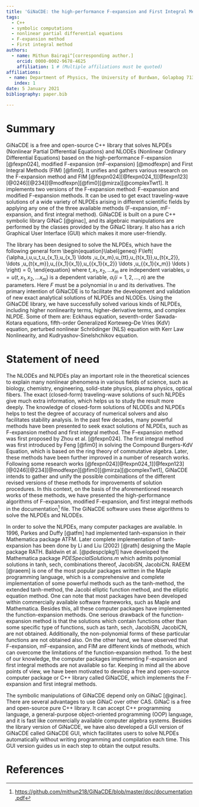 ```yaml
---
title: 'GiNaCDE: the high-performance F-expansion and First Integral Methods with C++ library for solving Nonlinear Differential Equations'
tags:
  - C++
  - symbolic computations
  - nonlinear partial differential equations
  - F-expansion method  
  - First integral method 
authors:
  - name: Mithun Bairagi^[corresponding author.]
    orcid: 0000-0002-9678-4625
    affiliation: 1 # (Multiple affiliations must be quoted)
affiliations:
 - name: Department of Physics, The University of Burdwan, Golapbag 713104, West Bengal, India
   index: 1
date: 5 January 2021
bibliography: paper.bib

---
```


# Summary

GiNaCDE is a free and open-source C++ library that solves NLPDEs (Nonlinear Partial Differential Equations) and NLODEs (Nonlinear Ordinary Differential Equations) based on the high-performance F-expansion [@fexpn024], modified F-expansion (mF-expansion) [@modfexpn] and First Integral Methods (FIM) [@fim0]. It unifies and gathers various research on the F-expansion method and FIM [@fexpn024][@fexpn024_1][@fexpn123][@0246][@234][@modfexpn][@fim0][@mirza][@complexTwt1]. It implements two versions of the F-expansion method: F-expansion and modified F-expansion methods. It can be used to get exact traveling-wave solutions of a wide variety of NLPDEs arising in different scientific fields by applying any one of the three available methods (F-expansion, mF-expansion, and first integral method). GiNaCDE is built on a pure C++ symbolic library GiNaC [@ginac], and its algebraic manipulations are performed by the classes provided by the GiNaC library. It also has a rich Graphical User Interface (GUI) which makes it more user-friendly.

The library has been designed to solve the NLPDEs, which have the following general form
\begin{equation}\label{geneq}
    F\left( {\alpha_i,u,u_t,u_{x_1},u_{x_1} \ldots ,u_{x_m},u_{tt},u_{t{x_1}},u_{t{x_2}}, \ldots ,u_{t{x_m}},u_{{x_1}{x_1}},u_{{x_1}{x_2}} \ldots ,u_{{x_1}{x_m}} \ldots } \right) = 0,
\end{equation}
where $t,x_1,x_2, \ldots x_m$ are independent variables, $u=u(t,x_1,x_2, \ldots x_m)$ is a dependent variable, $\alpha_i(i=1,2,\ldots,n)$ are the parameters. Here $F$ must be a polynomial in $u$ and its derivatives. The primary intention of GiNaCDE is to facilitate the development and validation of new exact analytical solutions of NLPDEs and NLODEs. Using the GiNaCDE library, we have successfully solved various kinds of NLPDEs, including higher
nonlinearity terms, higher-derivative terms, and complex NLPDE. Some of them are: Eckhaus equation, seventh-order Sawada-Kotara equations, fifth-order Generalized Korteweg–De Vries (KdV) equation, perturbed nonlinear Schrödinger (NLS) equation with Kerr Law Nonlinearity, and Kudryashov-Sinelshchikov equation. 

# Statement of need 

The NLODEs and NLPDEs play an important role in the theoretical sciences to explain many nonlinear phenomena in various fields of science, such as biology, chemistry, engineering, solid-state physics, plasma physics, optical fibers. The exact (closed-form) traveling-wave solutions of such NLPDEs give much extra information, which helps us to study the result more deeply. The knowledge of closed-form solutions of NLODEs and NLPDEs helps to test the degree of accuracy of numerical solvers and also facilitates stability analysis. In the past few decades, many powerful methods have been presented to seek exact solutions of NLPDEs, such as F-expansion method and first integral method. 
The F-expansion method was first proposed by Zhou et al. [@fexpn024]. The first integral method was first introduced by Feng [@fim0] in solving the Compound Burgers-KdV Equation, which is based on the ring theory of commutative algebra. Later, these methods have been further improved in a number of research works. Following some research works [@fexpn024][@fexpn024_1][@fexpn123][@0246][@234][@modfexpn][@fim0][@mirza][@complexTwt1], GiNaCDE intends to gather and unify the possible combinations of the different revised versions of these methods for improvements of solution procedures. In this context, on the basis of the aforementioned research works of these methods, we have presented the high-performance algorithms of F-expansion, modified F-expansion, and first integral methods in the documentation[^1] file. The GiNaCDE software uses these algorithms to solve the NLPDEs and NLODEs.

In order to solve the NLPDEs, many computer packages are available.
In 1996, Parkes and Duffy [@atfm] had implemented tanh-expansion in their Mathematica package ATFM. Later complete implementation of tanh-expansion has been done by Li and Liu (2002) [@rath] designing the Maple package RATH. Baldwin et al. [@pdespclpkg1] have developed the Mathematica package *PDESpecialSolutions.m* which admits polynomial solutions in tanh, sech, combinations thereof, JacobiSN, JacobiCN. RAEEM [@raeem] is one of the most popular packages written in the Maple programming language, which is a comprehensive and complete implementation of some powerful methods such as the tanh-method, the extended tanh-method, the Jacobi elliptic function method, and the elliptic equation method. One can note that most packages have been developed within commercially available software frameworks, such as Maple and Mathematica. Besides this, all these computer packages have implemented the function-expansion methods. One serious drawback of the function-expansion method is that the solutions which contain functions other than some specific type of functions, such as tanh, sech, JacobiSN, JacobiCN, are not obtained. Additionally, the non-polynomial forms of these particular functions are not obtained also. On the other hand, we have observed that F-expansion, mF-expansion, and FIM are different kinds of methods, which can overcome the limitations of the function-expansion method. To the best of our knowledge, the computer packages implementing F-expansion and first integral methods are not available so far.
Keeping in mind all the above points of view, we have been motivated to develop a free and open-source computer package or C++ library called GiNaCDE, which implements the F-expansion and first integral methods. 

The symbolic manipulations of GiNaCDE depend only on GiNaC [@ginac]. There are several advantages to use GiNaC over other CAS. GiNaC is a free and open-source pure C++ library. It can accept C++ programming language, a general-purpose object-oriented programming (OOP) language, and it is fast like commercially available computer algebra systems.
Besides the library version of GiNaCDE, we have also developed a GUI version of GiNaCDE called GiNaCDE GUI, which facilitates users to solve NLPDEs automatically without writing programming and compilation each time. This GUI version guides us in each step to obtain the output results.


[^1]: https://github.com/mithun218/GiNaCDE/blob/master/doc/documentation.pdf



# References
